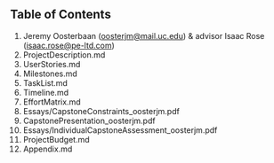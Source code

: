 ## Table of Contents
1. Jeremy Oosterbaan (oosterjm@mail.uc.edu) & advisor Isaac Rose (isaac.rose@pe-ltd.com)
2. ProjectDescription.md
3. UserStories.md
4. Milestones.md
5. TaskList.md
6. Timeline.md
7. EffortMatrix.md
8. Essays/CapstoneConstraints_oosterjm.pdf
9. CapstonePresentation_oosterjm.pdf
10. Essays/IndividualCapstoneAssessment_oosterjm.pdf
11. ProjectBudget.md
12. Appendix.md
